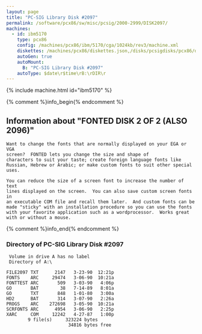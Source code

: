 ```yaml
---
layout: page
title: "PC-SIG Library Disk #2097"
permalink: /software/pcx86/sw/misc/pcsig/2000-2999/DISK2097/
machines:
  - id: ibm5170
    type: pcx86
    config: /machines/pcx86/ibm/5170/cga/1024kb/rev3/machine.xml
    diskettes: /machines/pcx86/diskettes.json,/disks/pcsigdisks/pcx86/diskettes.json
    autoGen: true
    autoMount:
      B: "PC-SIG Library Disk #2097"
    autoType: $date\r$time\rB:\rDIR\r
---
```


{% include machine.html id="ibm5170" %}

{% comment %}info_begin{% endcomment %}

## Information about "FONTED DISK 2 OF 2 (ALSO 2096)"

    Want to change the fonts that are normally displayed on your EGA or VGA
    screen?  FONTED lets you change the size and shape of
    characters to suit your taste; create foreign language fonts like
    Russian, Hebrew or Arabic; or make custom fonts to suit other special
    uses.
    
    You can reduce the size of a screen font to increase the number of text
    lines displayed on the screen.  You can also save custom screen fonts in
    an executable COM file and recall them later.  And custom fonts can be
    made "sticky" with an installation procedure so you can use the fonts
    with your favorite application such as a wordprocessor.  Works great
    with or without a mouse.
{% comment %}info_end{% endcomment %}


### Directory of PC-SIG Library Disk #2097

     Volume in drive A has no label
     Directory of A:\

    FILE2097 TXT      2147   3-23-90  12:21p
    FONTS    ARC     29474   3-06-90  10:21a
    FONTTEST ARC       509   3-03-90   4:06p
    GO       BAT        38   7-14-89   8:01a
    GO       TXT       848   1-01-80   3:00a
    HD2      BAT       314   3-07-90   2:26a
    PROGS    ARC    272698   3-05-90  10:21a
    SCRFONTS ARC      4954   3-06-90   2:25p
    XARC     COM     12242   4-27-87   1:00p
            9 file(s)     323224 bytes
                           34816 bytes free
